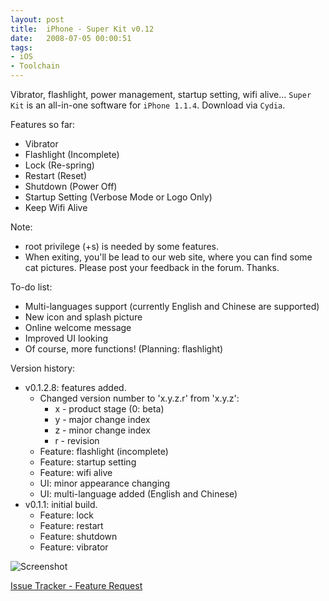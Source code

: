 ```yaml
---
layout: post
title:  iPhone - Super Kit v0.12
date:   2008-07-05 00:00:51
tags:
- iOS
- Toolchain
---
```


Vibrator, flashlight, power management, startup setting, wifi alive… `Super Kit` is an all-in-one software for `iPhone 1.1.4`. Download via `Cydia`.

Features so far:

- Vibrator
- Flashlight (Incomplete)
- Lock (Re-spring)
- Restart (Reset)
- Shutdown (Power Off)
- Startup Setting (Verbose Mode or Logo Only)
- Keep Wifi Alive

Note:

- root privilege (+s) is needed by some features.
- When exiting, you'll be lead to our web site, where you can find some cat pictures. Please post your feedback in the forum. Thanks.

To-do list:

- Multi-languages support (currently English and Chinese are supported)
- New icon and splash picture
- Online welcome message
- Improved UI looking
- Of course, more functions! (Planning: flashlight)

Version history:

- v0.1.2.8: features added.
  - Changed version number to 'x.y.z.r' from 'x.y.z':
    - x - product stage (0: beta)
    - y - major change index
    - z - minor change index
    - r - revision
  - Feature: flashlight (incomplete)
  - Feature: startup setting
  - Feature: wifi alive
  - UI: minor appearance changing
  - UI: multi-language added (English and Chinese)
- v0.1.1: initial build.
  - Feature: lock
  - Feature: restart
  - Feature: shutdown
  - Feature: vibrator

![Screenshot](http://superart.wikidot.com/local--files/simple:iphone-super-kit/v011.jpg "Super Kit")

[Issue Tracker - Feature Request](http://superart.wikidot.com/forum/c-44646/suggestions)
